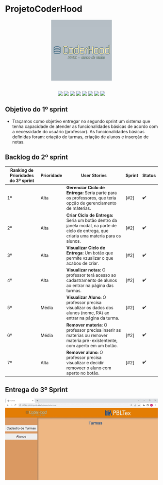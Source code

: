# ProjetoCoderHood

<p align="center"> <img width="200px" height="200px" src="Coderhood.jpg"/> </p>
<br id="topo">

<div align="center">
    
  <img src="https://img.shields.io/badge/GIT-E44C30?style=for-the-badge&logo=git&logoColor=white" />
  <img src="https://img.shields.io/badge/GitHub-100000?style=for-the-badge&logo=github&logoColor=white"/>
  <img src="https://img.shields.io/badge/HTML5-151515?style=for-the-badge&logo=html5&logoColor=602D9B"/>
  <img src="https://img.shields.io/badge/CSS3-151515?style=for-the-badge&logo=css3&logoColor=602D9B"/>
  <img src="https://img.shields.io/badge/JavaScript-151515?style=for-the-badge&logo=javascript&logoColor=602D9B"/>
  <img src="https://img.shields.io/badge/Python-151515?style=for-the-badge&logo=python&logoColor=602D9B"/>
  <img src="https://img.shields.io/badge/Flask-151515?style=for-the-badge&logo=flask&logoColor=602D9B"/>
  <img src="https://img.shields.io/badge/VSCode-0078D4?style=for-the-badge&logo=visual%20studio%20code&logoColor=white" />
    
</div>


## Objetivo do 1º sprint

* Traçamos como objetivo entregar no segundo sprint um sistema que tenha capacidade de atender as funcionalidades básicas de acordo com a necessidade do usuário (professor). As funcionalidades básicas definidas foram: criação de turmas, criação de alunos e inserção de notas.  

## Backlog do 2º sprint


| Ranking de Prioridades do 3º sprint | Prioridade | User Stories | Sprint | Status |
| ------------- | ------------- | ------------- | ------------- | ------------- |
| 1º | Alta |  **Gerenciar Ciclo de Entrega:** Seria parte para os professores, que teria opção de gerenciamento de máterias.  | [#2]  |✔️| 
| 2º | Alta |  **Criar Ciclo de Entrega:** Seria um botão dentro da janela modal, na parte de ciclo de entrega, que criaria uma materia para os alunos.  | [#2]  |✔️| 
| 3º | Alta | **Visualizar Ciclo de Entrega:** Um botão que permite vzualizar o que acabou de criar. | [#2]  |✔️| 
| 4º | Alta | **Visualizar notas:** O professor terá acesso ao cadastramento de alunos ao entrar na página das turmas. | [#2]  |✔️| 
| 5º | Média | **Visualizar Aluno:** O professor precisa visualizar os dados dos alunos (nome, RA) ao entrar na página da turma.  | [#2] |✔️| 
| 6º | Média | **Remover materia:** O professor precisa inserir as materias ou remover materia pré-existentente, com aperto em um botão. | [#2] |✔️| 
| 7º | Alta | **Remover aluno:** O professor precisa visualizar e decidir removoer o aluno com aperto no botão.  | [#2] |✔️|


## Entrega do 3º Sprint

<p align="center"> <img src="GIF Atualizado - Google Chrome 2023-10-19 19-41-55.gif"/> </p>
